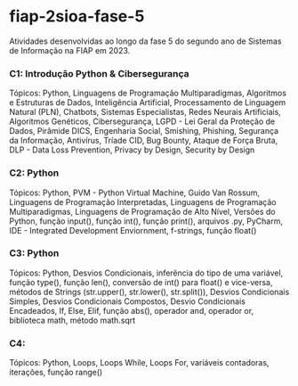 # fiap-2sioa-fase-5
Atividades desenvolvidas ao longo da fase 5 do segundo ano de Sistemas de Informação na FIAP em 2023.

### C1: Introdução Python & Cibersegurança
Tópicos: Python, Linguagens de Programação Multiparadigmas, Algoritmos e Estruturas de Dados, Inteligência Artificial, Processamento de Linguagem Natural (PLN), Chatbots, Sistemas Especialistas, Redes Neurais Artificiais, Algoritmos Genéticos, Cibersegurança, LGPD - Lei Geral da Proteção de Dados, Pirâmide DICS, Engenharia Social, Smishing, Phishing, Segurança da Informação, Antivírus, Tríade CID, Bug Bounty, Ataque de Força Bruta, DLP - Data Loss Prevention, Privacy by Design, Security by Design

### C2: Python 
Tópicos: Python, PVM - Python Virtual Machine, Guido Van Rossum, Linguagens de Programação Interpretadas, Linguagens de Programação Multiparadigmas, Linguagens de Programação de Alto Nível, Versões do Python, função input(), função int(), função print(), arquivos .py, PyCharm, IDE - Integrated Development Enviornment, f-strings, função float()

### C3: Python
Tópicos: Python, Desvios Condicionais, inferência do tipo de uma variável, função type(), função len(), conversão de int() para float() e vice-versa, métodos de Strings (str.upper(), str.lower(), str.split()), Desvios Condicionais Simples, Desvios Condicionais Compostos, Desvio Condicionais Encadeados, If, Else, Elif, função abs(), operador and, operador or, biblioteca math, método math.sqrt

### C4:
Tópicos: Python, Loops, Loops While, Loops For, variáveis contadoras, iterações, função range()
